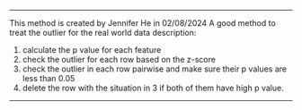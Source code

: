 ****
This method is created by Jennifer He in 02/08/2024
A good method to treat the outlier for the real world data
description: 
1. calculate the p value for each feature
2. check the outlier for each row based on the z-score
3. check the outlier in each row pairwise and make sure their p values are less than 0.05
4. delete the row with the situation in 3 if both of them have high p value.
****
